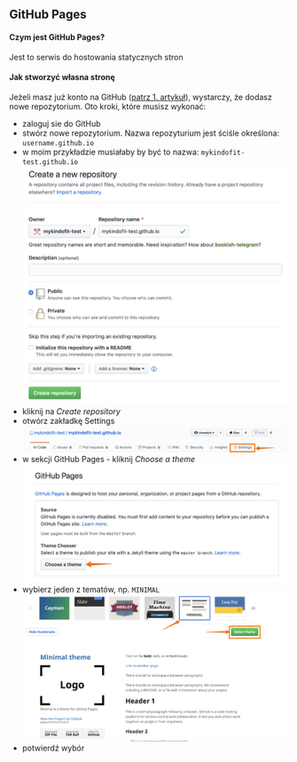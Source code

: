 ## GitHub Pages

#### Czym jest GitHub Pages?
Jest to serwis do hostowania statycznych stron

#### Jak stworzyć własna stronę
Jeżeli masz już konto na GitHub ([patrz 1. artykuł](01_GitHub.md)), wystarczy, że dodasz nowe repozytorium. Oto kroki, które musisz wykonać:
* zaloguj sie do GitHub
* stwórz nowe repozytorium. Nazwa repozyturium jest ściśle określona: `username.github.io`
* w moim przykładzie musiałaby by być to nazwa: `mykindofit-test.github.io`
![GitHubPages](/images/02_github_01.png)
* kliknij na *Create repository*
* otwórz zakładkę Settings
![GitHubPages Settings](/images/02_github_02.png)
* w sekcji GitHub Pages - kliknij *Choose a theme*
![GitHubPages Theme](/images/02_github_03.png)
* wybierz jeden z tematów, np. `MINIMAL`
![GitHubPages Theme](/images/02_github_04.png)
* potwierdź wybór

